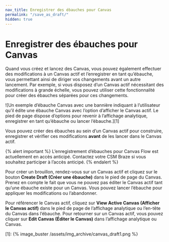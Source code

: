 ```yaml
---
nav_title: Enregistrer des ébauches pour Canvas
permalink: "/save_as_draft/"
hidden: true
---
```


# Enregistrer des ébauches pour Canvas

Quand vous créez et lancez des Canvas, vous pouvez également effectuer des modifications à un Canvas actif et l’enregistrer en tant qu’ébauche, vous permettant ainsi de diriger vos changements avant un autre lancement. Par exemple, si vous disposez d’un Canvas actif nécessitant des modifications à grande échelle, vous pouvez utiliser cette fonctionnalité pour créer des ébauches séparées pour ces changements. 

![Un exemple d’ébauche Canvas avec une bannière indiquant à l’utilisateur qu’il édite une ébauche Canvas avec l’option d’afficher le Canvas actif. Le pied de page dispose d’options pour revenir à l’affichage analytique, enregistrer en tant qu’ébauche ou lancer l’ébauche.][1]

Vous pouvez créer des ébauches au sein d’un Canvas actif pour construire, enregistrer et vérifier ces modifications **avant** de les lancer dans le Canvas actif.

{% alert important %}
L’enregistrement d’ébauches pour Canvas Flow est actuellement en accès anticipé. Contactez votre CSM Braze si vous souhaitez participer à l’accès anticipé.
{% endalert %}

Pour créer un brouillon, rendez-vous sur un Canvas actif et cliquez sur le bouton **Create Draft (Créer une ébauche)**  dans le pied de page du Canvas. Prenez en compte le fait que vous ne pouvez pas éditer le Canvas actif tant qu’une ébauche existe pour un Canvas. Vous pouvez lancer l’ébauche pour appliquer les modifications ou l’abandonner.

Pour référencer le Canvas actif, cliquez sur **View Active Canvas (Afficher le Canvas actif)** dans le pied de page de l’affichage analytique ou l’en-tête du Canvas dans l’ébauche. Pour retourner sur un Canvas actif, vous pouvez cliquer sur **Edit Canvas (Éditer le Canvas)** dans l’affichage analytique ou Canvas.

[1]: {% image_buster /assets/img_archive/canvas_draft1.png %}